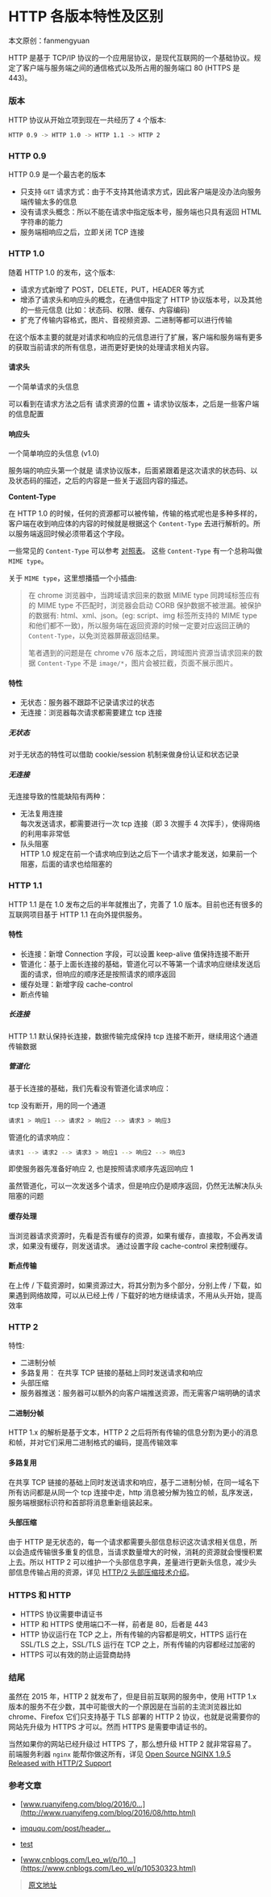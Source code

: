 # HTTP 各版本特性及区别
本文原创：fanmengyuan

HTTP 是基于 TCP/IP 协议的一个应用层协议，是现代互联网的一个基础协议。规定了客户端与服务端之间的通信格式以及所占用的服务端口 80 (HTTPS 是 443)。

### 版本

HTTP 协议从开始立项到现在一共经历了 `4` 个版本:

```bash
HTTP 0.9 -> HTTP 1.0 -> HTTP 1.1 -> HTTP 2
```

### HTTP 0.9

HTTP 0.9 是一个最古老的版本

-   只支持 `GET` 请求方式：由于不支持其他请求方式，因此客户端是没办法向服务端传输太多的信息
-   没有请求头概念：所以不能在请求中指定版本号，服务端也只具有返回 HTML 字符串的能力
-   服务端相响应之后，立即关闭 TCP 连接

### HTTP 1.0

随着 HTTP 1.0 的发布，这个版本:

-   请求方式新增了 POST，DELETE，PUT，HEADER 等方式
-   增添了请求头和响应头的概念，在通信中指定了 HTTP 协议版本号，以及其他的一些元信息 (比如：状态码、权限、缓存、内容编码)
-   扩充了传输内容格式，图片、音视频资源、二进制等都可以进行传输

在这个版本主要的就是对请求和响应的元信息进行了扩展，客户端和服务端有更多的获取当前请求的所有信息，进而更好更快的处理请求相关内容。

#### 请求头

一个简单请求的头信息

可以看到在请求方法之后有 请求资源的位置 + 请求协议版本，之后是一些客户端的信息配置

#### 响应头

一个简单响应的头信息 (v1.0)

服务端的响应头第一个就是 请求协议版本，后面紧跟着是这次请求的状态码、以及状态码的描述，之后的内容是一些关于返回内容的描述。

**Content-Type**

在 HTTP 1.0 的时候，任何的资源都可以被传输，传输的格式呢也是多种多样的，客户端在收到响应体的内容的时候就是根据这个 `Content-Type` 去进行解析的。所以服务端返回时候必须带着这个字段。

一些常见的 `Content-Type` 可以参考 [对照表](http://tool.oschina.net/commons/)。 这些 `Content-Type` 有一个总称叫做 `MIME type`。

关于 `MIME type`，这里想播插一个小插曲:

> 在 chrome 浏览器中，当跨域请求回来的数据 MIME type 同跨域标签应有的 MIME type 不匹配时，浏览器会启动 CORB 保护数据不被泄漏。被保护的数据有: html、xml、json。(eg: script、img 标签所支持的 MIME type 和他们都不一致)，所以服务端在返回资源的时候一定要对应返回正确的 `Content-Type`，以免浏览器屏蔽返回结果。
>
> 笔者遇到的问题是在 chrome v76 版本之后，跨域图片资源当请求回来的数据 `Content-Type` 不是 `image/*`，图片会被拦截，页面不展示图片。

#### 特性

-   无状态：服务器不跟踪不记录请求过的状态
-   无连接：浏览器每次请求都需要建立 tcp 连接

##### 无状态

对于无状态的特性可以借助 cookie/session 机制来做身份认证和状态记录

##### 无连接

无连接导致的性能缺陷有两种：

-   无法复用连接  
    每次发送请求，都需要进行一次 tcp 连接（即 3 次握手 4 次挥手），使得网络的利用率非常低
-   队头阻塞  
    HTTP 1.0 规定在前一个请求响应到达之后下一个请求才能发送，如果前一个阻塞，后面的请求也给阻塞的

### HTTP 1.1

HTTP 1.1 是在 1.0 发布之后的半年就推出了，完善了 1.0 版本。目前也还有很多的互联网项目基于 HTTP 1.1 在向外提供服务。

#### 特性

-   长连接：新增 Connection 字段，可以设置 keep-alive 值保持连接不断开
-   管道化：基于上面长连接的基础，管道化可以不等第一个请求响应继续发送后面的请求，但响应的顺序还是按照请求的顺序返回
-   缓存处理：新增字段 cache-control
-   断点传输

##### 长连接

HTTP 1.1 默认保持长连接，数据传输完成保持 tcp 连接不断开，继续用这个通道传输数据

##### 管道化

基于长连接的基础，我们先看没有管道化请求响应：

tcp 没有断开，用的同一个通道

```bash
请求1 > 响应1 --> 请求2 > 响应2 --> 请求3 > 响应3
```

管道化的请求响应：

```bash
请求1 --> 请求2 --> 请求3 > 响应1 --> 响应2 --> 响应3
```

即使服务器先准备好响应 2, 也是按照请求顺序先返回响应 1

虽然管道化，可以一次发送多个请求，但是响应仍是顺序返回，仍然无法解决队头阻塞的问题

#### 缓存处理

当浏览器请求资源时，先看是否有缓存的资源，如果有缓存，直接取，不会再发请求，如果没有缓存，则发送请求。 通过设置字段 cache-control 来控制缓存。

#### 断点传输

在上传 / 下载资源时，如果资源过大，将其分割为多个部分，分别上传 / 下载，如果遇到网络故障，可以从已经上传 / 下载好的地方继续请求，不用从头开始，提高效率

### HTTP 2

特性:

-   二进制分帧
-   多路复用： 在共享 TCP 链接的基础上同时发送请求和响应
-   头部压缩
-   服务器推送：服务器可以额外的向客户端推送资源，而无需客户端明确的请求

#### 二进制分帧

HTTP 1.x 的解析是基于文本，HTTP 2 之后将所有传输的信息分割为更小的消息和帧，并对它们采用二进制格式的编码，提高传输效率

#### 多路复用

在共享 TCP 链接的基础上同时发送请求和响应，基于二进制分帧，在同一域名下所有访问都是从同一个 tcp 连接中走，http 消息被分解为独立的帧，乱序发送，服务端根据标识符和首部将消息重新组装起来。

#### 头部压缩

由于 HTTP 是无状态的，每一个请求都需要头部信息标识这次请求相关信息，所以会造成传输很多重复的信息，当请求数量增大的时候，消耗的资源就会慢慢积累上去。所以 HTTP 2 可以维护一个头部信息字典，差量进行更新头信息，减少头部信息传输占用的资源，详见 [HTTP/2 头部压缩技术介绍](https://imququ.com/post/header-compression-in-http2.html)。

### HTTPS 和 HTTP

-   HTTPS 协议需要申请证书
-   HTTP 和 HTTPS 使用端口不一样，前者是 80，后者是 443
-   HTTP 协议运行在 TCP 之上，所有传输的内容都是明文，HTTPS 运行在 SSL/TLS 之上，SSL/TLS 运行在 TCP 之上，所有传输的内容都经过加密的
-   HTTPS 可以有效的防止运营商劫持

### 结尾

虽然在 2015 年，HTTP 2 就发布了，但是目前互联网的服务中，使用 HTTP 1.x 版本的服务不在少数，其中可能很大的一个原因是在当前的主流浏览器比如 chrome、Firefox 它们只支持基于 TLS 部署的 HTTP 2 协议，也就是说需要你的网站先升级为 HTTPS 才可以。然而 HTTPS 是需要申请证书的。

当然如果你的网站已经升级过 HTTPS 了，那么想升级 HTTP 2 就非常容易了。前端服务利器 `nginx` 能帮你做这所有，详见 [Open Source NGINX 1.9.5 Released with HTTP/2 Support](https://www.nginx.com/blog/nginx-1-9-5/)

### 参考文章

- [www.ruanyifeng.com/blog/2016/0…](http://www.ruanyifeng.com/blog/2016/08/http.html)

- [imququ.com/post/header…](https://imququ.com/post/header-compression-in-http2.html)

- [test](https://cloud.tencent.com/developer/news/334034)

- [www.cnblogs.com/Leo_wl/p/10…](https://www.cnblogs.com/Leo_wl/p/10530323.html) 

>  [原文地址](https://juejin.cn/post/6844903923136856078)
